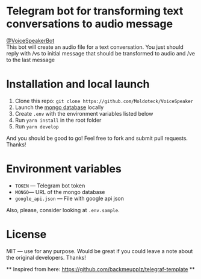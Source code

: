 # Telegram bot for transforming text conversations to audio message
 <a href="https://t.me/VoiceSpeakerBot">@VoiceSpeakerBot</a><br>
This bot will create an audio file for a text conversation. You just should reply with /vs to initial message that should be transformed to audio and /ve to the last message

# Installation and local launch

1. Clone this repo: `git clone https://github.com/Moldoteck/VoiceSpeaker`
2. Launch the [mongo database](https://www.mongodb.com/) locally
3. Create `.env` with the environment variables listed below
4. Run `yarn install` in the root folder
5. Run `yarn develop`

And you should be good to go! Feel free to fork and submit pull requests. Thanks!

# Environment variables

- `TOKEN` — Telegram bot token
- `MONGO`— URL of the mongo database
- `google_api.json` — File with google api json

Also, please, consider looking at `.env.sample`.

# License

MIT — use for any purpose. Would be great if you could leave a note about the original developers. Thanks!

** Inspired from here: https://github.com/backmeupplz/telegraf-template **
